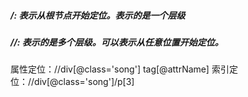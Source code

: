 ##### /: 表示从根节点开始定位。表示的是一个层级
##### //: 表示的是多个层级。可以表示从任意位置开始定位。
属性定位：//div[@class='song'] tag[@attrName]
索引定位：//div[@class='song']/p[3]
